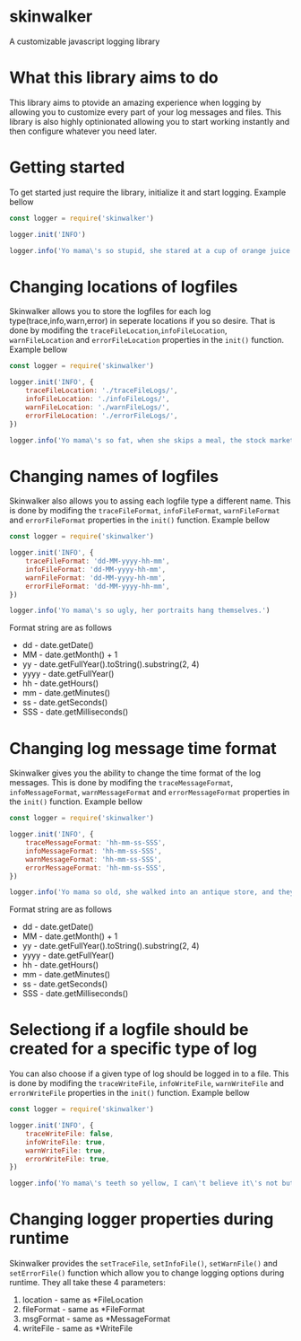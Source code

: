# skinwalker
A customizable javascript logging library
# What this library aims to do
This library aims to ptovide an amazing experience when logging by allowing you to customize every part of your log messages and files. This library is also highly optinionated allowing you to start working instantly and then configure whatever you need later.
# Getting started
To get started just require the library, initialize it and start logging. Example bellow

```js
const logger = require('skinwalker')

logger.init('INFO')

logger.info('Yo mama\'s so stupid, she stared at a cup of orange juice for 12 hours because it said "concentrate."')
```

# Changing locations of logfiles
Skinwalker allows you to store the logfiles for each log type(trace,info,warn,error) in seperate locations if you so desire. That is done by modifing the `traceFileLocation`,`infoFileLocation`, `warnFileLocation` and `errorFileLocation` properties in the `init()` function. Example bellow

```js
const logger = require('skinwalker')

logger.init('INFO', {
    traceFileLocation: './traceFileLogs/',
    infoFileLocation: './infoFileLogs/',
    warnFileLocation: './warnFileLogs/',
    errorFileLocation: './errorFileLogs/',
})

logger.info('Yo mama\'s so fat, when she skips a meal, the stock market drops.')
```

# Changing names of logfiles

Skinwalker also allows you to assing each logfile type a different name. This is done by modifing the `traceFileFormat`, `infoFileFormat`, `warnFileFormat` and `errorFileFormat` properties in the `init()` function. Example bellow

```js
const logger = require('skinwalker')

logger.init('INFO', {
    traceFileFormat: 'dd-MM-yyyy-hh-mm',
    infoFileFormat: 'dd-MM-yyyy-hh-mm',
    warnFileFormat: 'dd-MM-yyyy-hh-mm',
    errorFileFormat: 'dd-MM-yyyy-hh-mm',
})

logger.info('Yo mama\'s so ugly, her portraits hang themselves.')
```

Format string are as follows

- dd - date.getDate()
- MM - date.getMonth() + 1
- yy - date.getFullYear().toString().substring(2, 4)
- yyyy - date.getFullYear()
- hh - date.getHours()
- mm - date.getMinutes()
- ss - date.getSeconds()
- SSS - date.getMilliseconds()

# Changing log message time format

Skinwalker gives you the ability to change the time format of the log messages. This is done by modifing the `traceMessageFormat`, `infoMessageFormat`, `warnMessageFormat` and `errorMessageFormat` properties in the `init()` function. Example bellow

```js
const logger = require('skinwalker')

logger.init('INFO', {
    traceMessageFormat: 'hh-mm-ss-SSS',
    infoMessageFormat: 'hh-mm-ss-SSS',
    warnMessageFormat: 'hh-mm-ss-SSS',
    errorMessageFormat: 'hh-mm-ss-SSS',
})

logger.info('Yo mama so old, she walked into an antique store, and they didn\'t let her leave.')
```

Format string are as follows

- dd - date.getDate()
- MM - date.getMonth() + 1
- yy - date.getFullYear().toString().substring(2, 4)
- yyyy - date.getFullYear()
- hh - date.getHours()
- mm - date.getMinutes()
- ss - date.getSeconds()
- SSS - date.getMilliseconds()

# Selectiong if a logfile should be created for a specific type of log

You can also choose if a given type of log should be logged in to a file. This is done by modifing the `traceWriteFile`, `infoWriteFile`, `warnWriteFile` and `errorWriteFile` properties in the `init()` function. Example bellow

```js
const logger = require('skinwalker')

logger.init('INFO', {
    traceWriteFile: false,
    infoWriteFile: true,
    warnWriteFile: true,
    errorWriteFile: true,
})

logger.info('Yo mama\'s teeth so yellow, I can\'t believe it\'s not butter.')
```

# Changing logger properties during runtime

Skinwalker provides the `setTraceFile`, `setInfoFile()`, `setWarnFile()` and `setErrorFile()` function which allow you to change logging options during runtime. They all take these 4 parameters:

1. location - same as *FileLocation
2. fileFormat - same as *FileFormat
3. msgFormat - same as *MessageFormat
4. writeFile - same as *WriteFile
